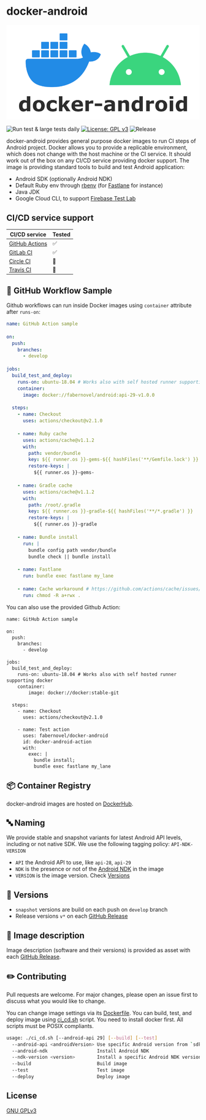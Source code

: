 # docker-android
![docker-android](logo.png)

![Run test & large tests daily](https://github.com/faberNovel/docker-android/workflows/Run%20test%20&%20large%20tests%20daily/badge.svg?branch=develop)
[![License: GPL v3](https://img.shields.io/badge/License-GPLv3-green.svg)](https://www.gnu.org/licenses/gpl-3.0)
![Release](https://img.shields.io/github/v/release/fabernovel/docker-android)


docker-android provides general purpose docker images to run CI steps of Android project.
Docker allows you to provide a replicable environment, which does not change with the host machine or the CI service.
It should work out of the box on any CI/CD service providing docker support.
The image is providing standard tools to build and test Android application:
* Android SDK (optionally Android NDK)
* Default Ruby env through [rbenv](https://github.com/rbenv/rbenv) (for [Fastlane](https://fastlane.tools/) for instance)
* Java JDK
* Google Cloud CLI, to support [Firebase Test Lab](https://firebase.google.com/docs/test-lab)

## CI/CD service support
| CI/CD service | Tested |
| ------------- | ------ |
| [GitHub Actions](https://help.github.com/en/actions) | ✅ |
| [GitLab CI](https://docs.gitlab.com/ee/ci/docker/using_docker_images.html) | ✅ |
| [Circle CI](https://circleci.com/docs/2.0/executor-types/#using-docker) | 🚧 |
| [Travis CI](https://travis-ci.com/) | 🚧 |

## 🐙 GitHub Workflow Sample
Github workflows can run inside Docker images using `container` attribute after `runs-on`:
```yml
name: GitHub Action sample

on:
  push:
    branches:
      - develop

jobs:
  build_test_and_deploy:
    runs-on: ubuntu-18.04 # Works also with self hosted runner supporting docker
    container:
      image: docker://fabernovel/android:api-29-v1.0.0

  steps:
    - name: Checkout
      uses: actions/checkout@v2.1.0

    - name: Ruby cache
      uses: actions/cache@v1.1.2
      with:
        path: vendor/bundle
        key: ${{ runner.os }}-gems-${{ hashFiles('**/Gemfile.lock') }}
        restore-keys: |
          ${{ runner.os }}-gems-

    - name: Gradle cache
      uses: actions/cache@v1.1.2
      with:
        path: /root/.gradle
        key: ${{ runner.os }}-gradle-${{ hashFiles('**/*.gradle') }}
        restore-keys: |
          ${{ runner.os }}-gradle

    - name: Bundle install
      run: |
        bundle config path vendor/bundle
        bundle check || bundle install

    - name: Fastlane
      run: bundle exec fastlane my_lane

    - name: Cache workaround # https://github.com/actions/cache/issues/133
      run: chmod -R a+rwx .
```
You can also use the provided Github Action:
```
name: GitHub Action sample

on:
  push:
    branches:
      - develop

jobs:
  build_test_and_deploy:
    runs-on: ubuntu-18.04 # Works also with self hosted runner supporting docker
    container:
        image: docker://docker:stable-git

  steps:
    - name: Checkout
      uses: actions/checkout@v2.1.0

    - name: Test action
      uses: fabernovel/docker-android
      id: docker-android-action
      with:
        exec: |
          bundle install;
          bundle exec fastlane my_lane
```

## 📦 Container Registry
docker-android images are hosted on [DockerHub](https://hub.docker.com/repository/docker/fabernovel/android).

## 🔤 Naming
We provide stable and snapshot variants for latest Android API levels, including or not native SDK.
We use the following tagging policy:
`API-NDK-VERSION`
* `API` the Android API to use, like `api-28`, `api-29`
* `NDK` is the presence or not of the [Android NDK](https://developer.android.com/ndk) in the image
* `VERSION` is the image version. Check [Versions](https://github.com/faberNovel/docker-android/tree/master#versions)

## 🔢 Versions
* `snapshot` versions are build on each push on `develop` branch
* Release versions `v*` on each [GitHub Release](https://github.com/faberNovel/docker-android/releases)

## 📝 Image description
Image description (software and their versions) is provided as asset with each [GitHub Release](https://github.com/faberNovel/docker-android/releases).

## ✏️ Contributing
Pull requests are welcome. For major changes, please open an issue first to discuss what you would like to change.

You can change image settings via its [Dockerfile](https://github.com/faberNovel/docker-android/blob/master/Dockerfile).
You can build, test, and deploy image using [ci_cd.sh](https://github.com/faberNovel/docker-android/blob/master/ci_cd.sh) script. You need to install docker first.
All scripts must be POSIX compliants.
```sh
usage: ./ci_cd.sh [--android-api 29] [--build] [--test]
  --android-api <androidVersion> Use specific Android version from `sdkmanager --list`
  --android-ndk                  Install Android NDK
  --ndk-version <version>        Install a specific Android NDK version from `sdkmanager --list`
  --build                        Build image
  --test                         Test image
  --deploy                       Deploy image
```

## License
[GNU GPLv3](https://choosealicense.com/licenses/gpl-3.0/)
